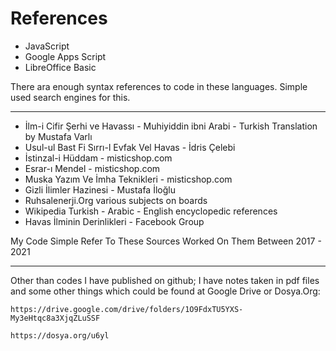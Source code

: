 # References

* JavaScript
* Google Apps Script
* LibreOffice Basic

There ara enough syntax references to code in these languages. Simple used search engines for this.
***

* İlm-i Cifir Şerhi ve Havassı - Muhiyiddin ibni Arabi - Turkish Translation by Mustafa Varlı
* Usul-ul Bast Fi Sırrı-l Evfak Vel Havas - İdris Çelebi
* İstinzal-i Hüddam - misticshop.com
* Esrar-ı Mendel - misticshop.com
* Muska Yazım Ve İmha Teknikleri - misticshop.com
* Gizli İlimler Hazinesi - Mustafa İloğlu
* Ruhsalenerji.Org various subjects on boards
* Wikipedia Turkish - Arabic - English encyclopedic references
* Havas İlminin Derinlikleri - Facebook Group

My Code Simple Refer To These Sources Worked On Them Between 2017 - 2021
***

Other than codes I have published on github; I have notes taken in pdf files and some other things
which could be found at Google Drive or Dosya.Org:

    https://drive.google.com/drive/folders/1O9FdxTU5YXS-My3eHtqc8a3XjqZLuSSF

    https://dosya.org/u6yl
